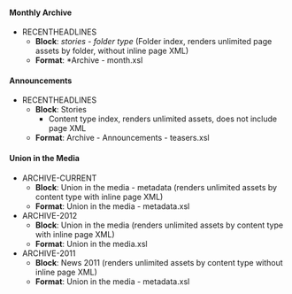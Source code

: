
#### Monthly Archive
- RECENTHEADLINES
	- **Block**: *stories - folder type* (Folder index, renders unlimited page assets by folder, without inline page XML)
	- **Format**: *Archive - month.xsl

#### Announcements
- RECENTHEADLINES
	- **Block**: Stories
		- Content type index, renders unlimited assets,  does not include page XML
	- **Format**: Archive - Announcements - teasers.xsl

#### Union in the Media
- ARCHIVE-CURRENT
	- **Block**: Union in the media - metadata (renders unlimited assets by content type with inline page XML)
	- **Format**: Union in the media - metadata.xsl
- ARCHIVE-2012
	- **Block**: Union in the media (renders unlimited assets by content type with inline page XML)
	- **Format**: Union in the media.xsl
- ARCHIVE-2011
	- **Block**: News 2011 (renders unlimited assets by content type without inline page XML)
	- **Format**: Union in the media - metadata.xsl